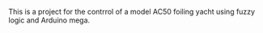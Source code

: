 This is a project for the contrrol of a model AC50 foiling yacht using fuzzy logic and Arduino mega.
